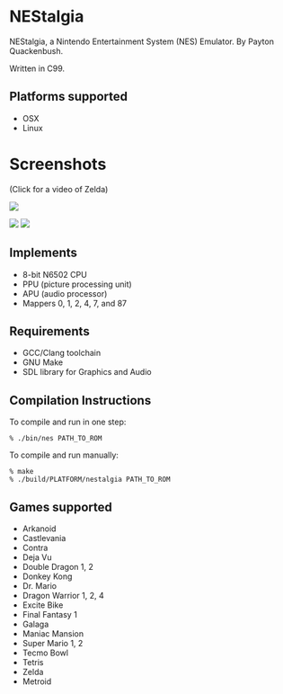 NEStalgia
=========

NEStalgia, a Nintendo Entertainment System (NES) Emulator.  By Payton Quackenbush.

Written in C99.

Platforms supported
-------------------
- OSX
- Linux

Screenshots
===========
(Click for a video of Zelda)

[![](http://i.imgur.com/ZBcbAmw.png)](https://vimeo.com/90365281)

![](http://i.imgur.com/2MGUfOA.png)
![](http://i.imgur.com/BSLNRcw.png)

Implements
----------
- 8-bit N6502 CPU
- PPU (picture processing unit)
- APU (audio processor)
- Mappers 0, 1, 2, 4, 7, and 87

Requirements
------------
- GCC/Clang toolchain
- GNU Make
- SDL library for Graphics and Audio

Compilation Instructions
------------------------
To compile and run in one step:

```
% ./bin/nes PATH_TO_ROM
```

To compile and run manually:
```
% make
% ./build/PLATFORM/nestalgia PATH_TO_ROM
```

Games supported
---------------
- Arkanoid
- Castlevania
- Contra
- Deja Vu
- Double Dragon 1, 2
- Donkey Kong
- Dr. Mario
- Dragon Warrior 1, 2, 4
- Excite Bike
- Final Fantasy 1
- Galaga
- Maniac Mansion
- Super Mario 1, 2
- Tecmo Bowl
- Tetris
- Zelda
- Metroid
